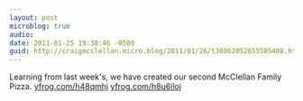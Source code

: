 ```yaml
---
layout: post
microblog: true
audio: 
date: 2011-01-25 19:38:46 -0500
guid: http://craigmcclellan.micro.blog/2011/01/26/t30062052655505408.html
---
```

Learning from last week's, we have created our second McClellan Family Pizza.  [yfrog.com/h48qmhj](http://yfrog.com/h48qmhj) [yfrog.com/h8u6iloj](http://yfrog.com/h8u6iloj)
